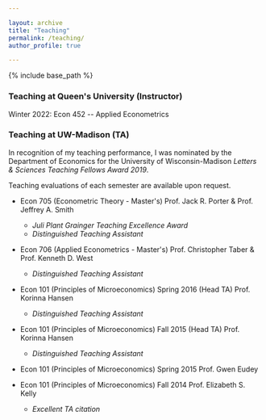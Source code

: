 ```yaml
---

layout: archive
title: "Teaching"
permalink: /teaching/
author_profile: true

---
```


{% include base_path %}


### Teaching at Queen's University (Instructor)

Winter 2022: Econ 452 -- Applied Econometrics

### Teaching at UW-Madison (TA)
In recognition of my teaching performance, I was nominated by the Department of Economics for the University of Wisconsin-Madison *Letters & Sciences Teaching Fellows Award 2019*.

Teaching evaluations of each semester are available upon request. 

- Econ 705 (Econometric Theory - Master's)  Prof. Jack R. Porter & Prof. Jeffrey A. Smith
  - _Juli Plant Grainger Teaching Excellence Award_
  - _Distinguished Teaching Assistant_

- Econ 706 (Applied Econometrics - Master's)  Prof. Christopher Taber & Prof. Kenneth D. West  
  - _Distinguished Teaching Assistant_

- Econ 101 (Principles of Microeconomics) Spring 2016 (Head TA) Prof. Korinna Hansen 
    - _Distinguished Teaching Assistant_

- Econ 101 (Principles of Microeconomics) Fall 2015 (Head TA) Prof. Korinna Hansen 
    - _Distinguished Teaching Assistant_

- Econ 101 (Principles of Microeconomics) Spring 2015 Prof. Gwen Eudey 

- Econ 101 (Principles of Microeconomics) Fall 2014 Prof. Elizabeth S. Kelly 
    - _Excellent TA citation_
